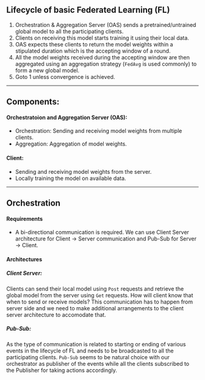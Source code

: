 ## Lifecycle of basic Federated Learning (FL)

1. Orchestration & Aggregation Server (OAS) sends a pretrained/untrained global model to all the participating clients.
2. Clients on receiving this model starts training it using their local data.
3. OAS expects these clients to return the model weights within a stipulated duration which is the accepting window of a round.
4. All the model weights received during the accepting window are then aggregated using an aggregation strategy (`FedAvg` is used commonly) to form a new global model.
5. Goto 1 unless convergence is achieved.

---
## Components:
#### Orchestratoion and Aggregation Server (OAS): 
- Orchestration: Sending and receiving model weights from multiple clients.
- Aggregation: Aggregation of model weights.

#### Client:
- Sending and receiving model weights from the server.
- Locally training the model on available data.

---

## Orchestration
#### Requirements 
- A bi-directional communication is required.
We can use Client Server architecture for Client -> Server communication and Pub-Sub for Server -> Client.

#### Architectures
##### Client Server:
Clients can send their local model using `Post` requests and retrieve the global model from the server using `Get` requests. 
How will client know that when to send or receive models?
This communication has to happen from server side and we need to make additional arrangements to the client server architecture to accomodate that.

##### Pub-Sub:
As the type of communication is related to starting or ending of various events in the lifecycle of FL and needs to be broadcasted to all the participating clients. `Pub-Sub` seems to be natural choice with our orchestrator as publisher of the events while all the clients subscribed to the Publisher for taking actions accordingly.



